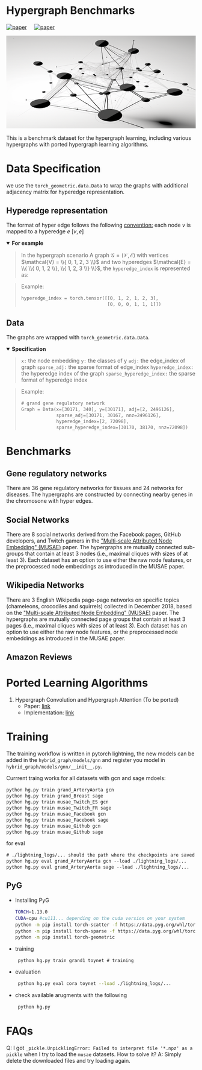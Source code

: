 # Hypergraph Benchmarks
[![paper](https://img.shields.io/badge/Paper-Open%20Review-orange)]()
&nbsp;&nbsp;&nbsp;
[![paper](https://img.shields.io/badge/Access-PyTorch%20Geometric-green)](https://pytorch-geometric.readthedocs.io/en/latest/index.html)

![](https://github.com/Zehui127/zehui127/blob/main/images/icon2.png?raw=true)

This is a benchmark dataset for the hypergraph learning, including various hypergraphs with ported hypergraph learning algorithms.

# Data Specification

we use the ```torch_geometric.data.Data``` to wrap the graphs with additional adjacency matrix for hyperedge representation.

## Hyperedge representation
The format of hyper edge follows the following [convention:](https://pytorch-geometric.readthedocs.io/en/latest/generated/torch_geometric.nn.conv.HypergraphConv.html#torch_geometric.nn.conv.HypergraphConv) each node $v$ is mapped to a hyperedge $e$ $[v,e]$
<details open>
<summary><b>For example</b></summary>

>   In the hypergraph scenario
>     A graph $\mathcal{G} = (\mathcal{V}, \mathcal{E})$ with
>     vertices $\mathcal{V} = \\{ 0, 1, 2, 3 \\}$ and
>     two hyperedges $\mathcal{E} = \\{ \\{ 0, 1, 2 \\}, \\{ 1, 2, 3 \\} \\}$,
>     the `hyperedge_index` is represented as:

>Example:
>```
>hyperedge_index = torch.tensor([[0, 1, 2, 1, 2, 3],
>                                 [0, 0, 0, 1, 1, 1]])
>```
</details>

## Data
The graphs are wrapped with ```torch_geometric.data.Data```.

<details open>
<summary><b> Specification </b></summary>

> ```x:``` the node embedding
> ```y:``` the classes of y
> ```adj:``` the edge_index of graph
> ```sparse_adj:``` the sparse format of edge_index
> ```hyperedge_index:``` the hyperedge index of the graph
> ```sparse_hyperedge_index:``` the sparse format of hyperedge index

>Example:
>```
># grand gene regulatory network
>Graph = Data(x=[30171, 340], y=[30171], adj=[2, 2496126],
>              sparse_adj=[30171, 30167, nnz=2496126],
>              hyperedge_index=[2, 72098],
>              sparse_hyperedge_index=[30170, 38170, nnz=72098])
>```
</details>



# Benchmarks
## Gene regulatory networks
There are 36 gene regulatory networks for tissues and 24 networks for diseases. The hypergraphs are constructed by connecting nearby genes in the chromosone with hyper edges.

## Social Networks
There are 8 social networks derived from the Facebook pages, GitHub developers, and Twitch gamers in the ["Multi-scale Attributed Node Embedding" (MUSAE)](https://arxiv.org/abs/1909.13021) paper. The hypergraphs are mutually connected sub-groups that contain at least 3 nodes (i.e., maximal cliques with sizes of at least 3). Each dataset has an option to use either the raw node features, or the preprocessed node embeddings as introduced in the MUSAE paper.

## Wikipedia Networks
There are 3 English Wikipedia page-page networks on specific topics (chameleons, crocodiles and squirrels) collected in December 2018, based on the ["Multi-scale Attributed Node Embedding" (MUSAE)](https://arxiv.org/abs/1909.13021) paper. The hypergraphs are mutually connected page groups that contain at least 3 pages (i.e., maximal cliques with sizes of at least 3). Each dataset has an option to use either the raw node features, or the preprocessed node embeddings as introduced in the MUSAE paper.

## Amazon Reviews

# Ported Learning Algorithms
1. Hypergraph Convolution and Hypergraph Attention (To be ported)
    * Paper: [link](https://arxiv.org/abs/1901.08150)
    * Implementation: [link](https://pytorch-geometric.readthedocs.io/en/latest/generated/torch_geometric.nn.conv.HypergraphConv.html#torch_geometric.nn.conv.HypergraphConv)

# Training
The training workflow is written in pytorch lightning, the new models can be added in the ```hybrid_graph/models/gnn``` and register you model in ```hybrid_graph/models/gnn/__init__.py```.

Currrent traing works for all datasets with gcn and sage mdoels:
```
python hg.py train grand_ArteryAorta gcn
python hg.py train grand_Breast sage
python hg.py train musae_Twitch_ES gcn
python hg.py train musae_Twitch_FR sage
python hg.py train musae_Facebook gcn
python hg.py train musae_Facebook sage
python hg.py train musae_Github gcn
python hg.py train musae_Github sage
```

for eval
```
# ./lightning_logs/... should the path where the checkpoints are saved
python hg.py eval grand_ArteryAorta gcn --load ./lightning_logs/...
python hg.py eval grand_ArteryAorta sage --load ./lightning_logs/...
```
## PyG

- Installing PyG

    ```bash
    TORCH=1.13.0
    CUDA=cpu #cu111... depending on the cuda version on your system
    python -m pip install torch-scatter -f https://data.pyg.org/whl/torch-${TORCH}+${CUDA}.html
    python -m pip install torch-sparse -f https://data.pyg.org/whl/torch-${TORCH}+${CUDA}.html
    python -m pip install torch-geometric
    ```

- training
    ```
     python hg.py train grand1 toynet # training
    ```

- evaluation
    ```bash
     python hg.py eval cora toynet --load ./lightning_logs/...
    ```
- check available arugments with the following
    ```bash
     python hg.py
    ```

# FAQs
Q: I got ```_pickle.UnpicklingError: Failed to interpret file '*.npz' as a pickle``` when I try to load the ```musae``` datasets. How to solve it?
A: Simply delete the downloaded files and try loading again.
